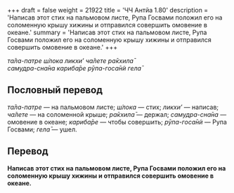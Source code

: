 +++
draft = false
weight = 21922
title = 'ЧЧ Антйа 1.80'
description = 'Написав этот стих на пальмовом листе, Рупа Госвами положил его на соломенную крышу хижины и отправился совершить омовение в океане.'
summary = 'Написав этот стих на пальмовом листе, Рупа Госвами положил его на соломенную крышу хижины и отправился совершить омовение в океане.'
+++

_та̄ла-патре ш́лока ликхи’ ча̄лете ра̄кхила̄  
самудра-сна̄на кариба̄ре рӯпа-госа̄н̃и гела̄_

## Пословный перевод

_та̄ла_\-_патре_ — на пальмовом листе; _ш́лока_ — стих; _ликхи’_ — написав; _ча̄лете_ — на соломенной крыше; _ра̄кхила̄_ — держал; _самудра_\-_сна̄на_ — омовение в океане; _кариба̄ре_ — чтобы совершить; _рӯпа_\-_госа̄н̃и_ — Рупа Госвами; _гела̄_ — ушел.

## Перевод

**Написав этот стих на пальмовом листе, Рупа Госвами положил его на соломенную крышу хижины и отправился совершить омовение в океане.**
